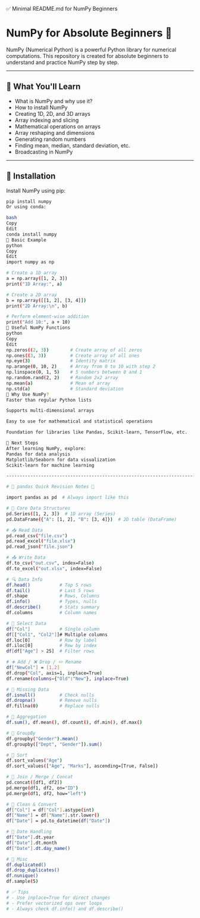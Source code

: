 ✅ Minimal README.md for NumPy Beginners
# NumPy for Absolute Beginners 🧮

NumPy (Numerical Python) is a powerful Python library for numerical computations. This repository is created for absolute beginners to understand and practice NumPy step by step.

---

## 🔹 What You'll Learn

- What is NumPy and why use it?
- How to install NumPy
- Creating 1D, 2D, and 3D arrays
- Array indexing and slicing
- Mathematical operations on arrays
- Array reshaping and dimensions
- Generating random numbers
- Finding mean, median, standard deviation, etc.
- Broadcasting in NumPy

---

## 🔹 Installation

Install NumPy using pip:

```bash
pip install numpy
Or using conda:

bash
Copy
Edit
conda install numpy
🔹 Basic Example
python
Copy
Edit
import numpy as np

# Create a 1D array
a = np.array([1, 2, 3])
print("1D Array:", a)

# Create a 2D array
b = np.array([[1, 2], [3, 4]])
print("2D Array:\n", b)

# Perform element-wise addition
print("Add 10:", a + 10)
🔹 Useful NumPy Functions
python
Copy
Edit
np.zeros((2, 3))        # Create array of all zeros
np.ones((3, 3))         # Create array of all ones
np.eye(3)               # Identity matrix
np.arange(0, 10, 2)     # Array from 0 to 10 with step 2
np.linspace(0, 1, 5)    # 5 numbers between 0 and 1
np.random.rand(2, 2)    # Random 2x2 array
np.mean(a)              # Mean of array
np.std(a)               # Standard deviation
🔹 Why Use NumPy?
Faster than regular Python lists

Supports multi-dimensional arrays

Easy to use for mathematical and statistical operations

Foundation for libraries like Pandas, Scikit-learn, TensorFlow, etc.

🔹 Next Steps
After learning NumPy, explore:
Pandas for data analysis
Matplotlib/Seaborn for data visualization
Scikit-learn for machine learning

----------------------------------------------------------------------------------------------------------------------

# 📘 pandas Quick Revision Notes 🧠

import pandas as pd  # Always import like this

# 🧱 Core Data Structures
pd.Series([1, 2, 3])  # 1D array (Series)
pd.DataFrame({"A": [1, 2], "B": [3, 4]})  # 2D table (DataFrame)

# 📥 Read Data
pd.read_csv("file.csv")
pd.read_excel("file.xlsx")
pd.read_json("file.json")

# 📤 Write Data
df.to_csv("out.csv", index=False)
df.to_excel("out.xlsx", index=False)

# 🔍 Data Info
df.head()           # Top 5 rows
df.tail()           # Last 5 rows
df.shape            # Rows, Columns
df.info()           # Types, nulls
df.describe()       # Stats summary
df.columns          # Column names

# 🎯 Select Data
df["Col"]           # Single column
df[["Col1", "Col2"]]# Multiple columns
df.loc[0]           # Row by label
df.iloc[0]          # Row by index
df[df["Age"] > 25]  # Filter rows

# ➕ Add / ❌ Drop / ✏️ Rename
df["NewCol"] = [1,2]
df.drop("Col", axis=1, inplace=True)
df.rename(columns={"Old":"New"}, inplace=True)

# 🚫 Missing Data
df.isnull()         # Check nulls
df.dropna()         # Remove nulls
df.fillna(0)        # Replace nulls

# 🔢 Aggregation
df.sum(), df.mean(), df.count(), df.min(), df.max()

# 🔘 GroupBy
df.groupby("Gender").mean()
df.groupby(["Dept", "Gender"]).sum()

# 🔀 Sort
df.sort_values("Age")
df.sort_values(["Age", "Marks"], ascending=[True, False])

# 🔗 Join / Merge / Concat
pd.concat([df1, df2])
pd.merge(df1, df2, on="ID")
pd.merge(df1, df2, how="left")

# 🧹 Clean & Convert
df["Col"] = df["Col"].astype(int)
df["Name"] = df["Name"].str.lower()
df["Date"] = pd.to_datetime(df["Date"])

# 📆 Date Handling
df["Date"].dt.year
df["Date"].dt.month
df["Date"].dt.day_name()

# 🎯 Misc
df.duplicated()
df.drop_duplicates()
df.nunique()
df.sample(5)

# ✅ Tips
# - Use inplace=True for direct changes
# - Prefer vectorized ops over loops
# - Always check df.info() and df.describe()

